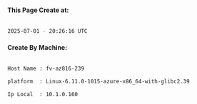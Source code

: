 
   
#### This Page Create at:

```bash

2025-07-01 - 20:26:16 UTC

```

#### Create By Machine:

```bash

Host Name : fv-az816-239

platform  : Linux-6.11.0-1015-azure-x86_64-with-glibc2.39

Ip Local  : 10.1.0.160

```

